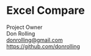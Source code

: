 # Excel Compare

Project Owner<br/>
Don Rolling<br/>
donrolling@gmail.com<br/>
https://github.com/donrolling<br/>
